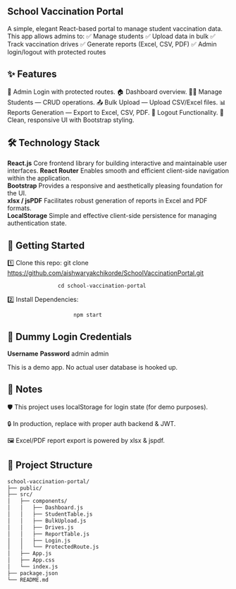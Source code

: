 ## School Vaccination Portal
A simple, elegant React-based portal to manage student vaccination data. This app allows admins to:
✅ Manage students
✅ Upload data in bulk
✅ Track vaccination drives
✅ Generate reports (Excel, CSV, PDF)
✅ Admin login/logout with protected routes

## ✨ Features
🔐 Admin Login with protected routes.
🏠 Dashboard overview.
🧑‍🎓 Manage Students — CRUD operations.
📤 Bulk Upload — Upload CSV/Excel files.
📊 Reports Generation — Export to Excel, CSV, PDF.
🚪 Logout Functionality.
🎨 Clean, responsive UI with Bootstrap styling.

## 🛠️ Technology Stack

 **React.js**          Core frontend library for building interactive and maintainable user interfaces. 
 **React Router**      Enables smooth and efficient client-side navigation within the application.     
 **Bootstrap**         Provides a responsive and aesthetically pleasing foundation for the UI.          
 **xlsx / jsPDF**      Facilitates robust generation of reports in Excel and PDF formats.              
 **LocalStorage**      Simple and effective client-side persistence for managing authentication state. 

 ## 🚀 Getting Started

1️⃣ Clone this repo:
                    git clone https://github.com/aishwaryakchikorde/SchoolVaccinationPortal.git
                    
                    cd school-vaccination-portal

2️⃣ Install Dependencies:

                         npm start

## 🧪 Dummy Login Credentials
**Username**	   **Password**
admin	            admin

This is a demo app. No actual user database is hooked up.

## 📝 Notes
🛡️ This project uses localStorage for login state (for demo purposes).

🔒 In production, replace with proper auth backend & JWT.

🖼️ Excel/PDF report export is powered by xlsx & jspdf.

 ## 📂 Project Structure

```bash
school-vaccination-portal/
├── public/
├── src/
│   ├── components/
│   │   ├── Dashboard.js
│   │   ├── StudentTable.js
│   │   ├── BulkUpload.js
│   │   ├── Drives.js
│   │   ├── ReportTable.js
│   │   ├── Login.js
│   │   └── ProtectedRoute.js
│   ├── App.js
│   ├── App.css
│   └── index.js
├── package.json
└── README.md








                         


